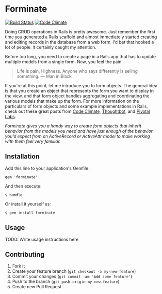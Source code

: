 # Forminate

[![Build Status](https://img.shields.io/travis/molawson/forminate.svg)](https://travis-ci.org/molawson/forminate)
[![Code Climate](https://img.shields.io/codeclimate/github/molawson/forminate.svg)](https://codeclimate.com/github/molawson/forminate)

Doing CRUD operations in Rails is pretty awesome. Just remember the first time you generated a Rails scaffold and almost immediately started creating and editing records in the database from a web form. I'd bet that hooked a lot of people. It certainly caught my attention.

Before too long, you need to create a page in a Rails app that has to update multiple models from a single form. Now, you feel the pain.

> Life is pain, Highness. Anyone who says differently is selling something.
&mdash; Man in Black

If you're at this point, let me introduce you to form objects. The general idea is that you create an object that represents the form you want to display in the view, and that form object handles aggregating and coordinating the various models that make up the form. For more information on the particulars of form objects and some example implementations in Rails, check out these great posts from [Code Climate](http://blog.codeclimate.com/blog/2012/10/17/7-ways-to-decompose-fat-activerecord-models/), [Thoughtbot](http://robots.thoughtbot.com/activemodel-form-objects), and [Pivotal Labs](http://pivotallabs.com/form-backing-objects-for-fun-and-profit/).

_Forminate gives you a handy way to create form objects that inherit behavior from the models you need and have just enough of the behavior you'd expect from an ActiveRecord or ActiveAttr model to make working with them feel very familiar._

## Installation

Add this line to your application's Gemfile:

    gem 'forminate'

And then execute:

    $ bundle

Or install it yourself as:

    $ gem install forminate

## Usage

TODO: Write usage instructions here

## Contributing

1. Fork it
2. Create your feature branch (`git checkout -b my-new-feature`)
3. Commit your changes (`git commit -am 'Add some feature'`)
4. Push to the branch (`git push origin my-new-feature`)
5. Create new Pull Request

